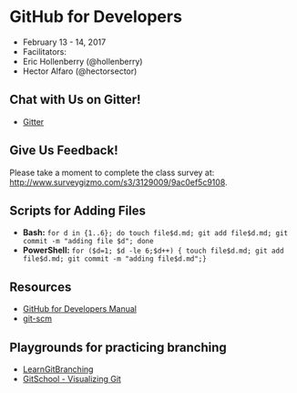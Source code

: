 # GitHub for Developers

- February 13 - 14, 2017
- Facilitators:
 - Eric Hollenberry (@hollenberry)
 - Hector Alfaro (@hectorsector)

## Chat with Us on Gitter!
- [Gitter](https://gitter.im/open-enrollment/developers-feb-2017?utm_source=share-link&utm_medium=link&utm_campaign=share-link)

## Give Us Feedback!

Please take a moment to complete the class survey at: http://www.surveygizmo.com/s3/3129009/9ac0ef5c9108.

## Scripts for Adding Files

- **Bash:** `for d in {1..6}; do touch file$d.md; git add file$d.md; git commit -m "adding file $d"; done`
- **PowerShell:** `for ($d=1; $d -le 6;$d++) { touch file$d.md; git add file$d.md; git commit -m "adding file$d.md";}`

## Resources

- [GitHub for Developers Manual](manual/github-for-developers-student-manual.pdf)
- [git-scm](https://git-scm.com)

## Playgrounds for practicing branching
- [LearnGitBranching](http://learngitbranching.js.org/?NODEMO)
- [GitSchool - Visualizing Git](http://git-school.github.io/visualizing-git/)

